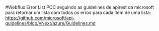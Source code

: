 #Webflux Error List
POC seguindo as guidelines de apirest da microsoft para retornar um lista com todos os erros para cada item de uma lista: https://github.com/microsoft/api-guidelines/blob/vNext/azure/Guidelines.md